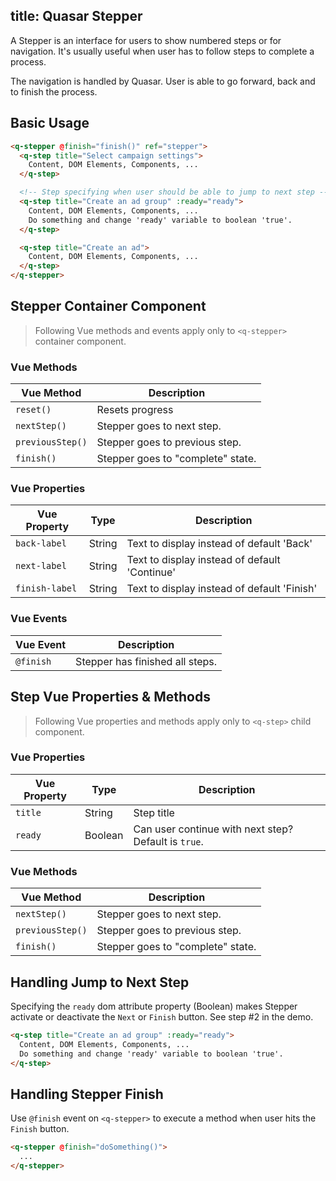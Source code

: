 title: Quasar Stepper
---
A Stepper is an interface for users to show numbered steps or for navigation. It's usually useful when user has to follow steps to complete a process.

<input type="hidden" data-fullpage-demo="web-components/stepper">

The navigation is handled by Quasar. User is able to go forward, back and to finish the process.

## Basic Usage

``` html
<q-stepper @finish="finish()" ref="stepper">
  <q-step title="Select campaign settings">
    Content, DOM Elements, Components, ...
  </q-step>

  <!-- Step specifying when user should be able to jump to next step -->
  <q-step title="Create an ad group" :ready="ready">
    Content, DOM Elements, Components, ...
    Do something and change 'ready' variable to boolean 'true'.
  </q-step>

  <q-step title="Create an ad">
    Content, DOM Elements, Components, ...
  </q-step>
</q-stepper>
```

## Stepper Container Component
> Following Vue methods and events apply only to `<q-stepper>` container component.

### Vue Methods
| Vue Method | Description |
| --- | --- |
| `reset()` | Resets progress |
| `nextStep()` | Stepper goes to next step. |
| `previousStep()` | Stepper goes to previous step. |
| `finish()` | Stepper goes to "complete" state. |

### Vue Properties
| Vue Property | Type | Description |
| --- | --- | --- |
| `back-label` | String | Text to display instead of default 'Back' |
| `next-label` | String | Text to display instead of default 'Continue' |
| `finish-label` | String | Text to display instead of default 'Finish' |

### Vue Events
| Vue Event | Description |
| --- | --- |
| `@finish` | Stepper has finished all steps. |


## Step Vue Properties & Methods
> Following Vue properties and methods apply only to `<q-step>` child component.

### Vue Properties
| Vue Property | Type | Description |
| --- | --- | --- |
| `title` | String | Step title |
| `ready` | Boolean | Can user continue with next step? Default is `true`. |

### Vue Methods
| Vue Method | Description |
| --- | --- |
| `nextStep()` | Stepper goes to next step. |
| `previousStep()` | Stepper goes to previous step. |
| `finish()` | Stepper goes to "complete" state. |

## Handling Jump to Next Step
Specifying the `ready` dom attribute property (Boolean) makes Stepper activate or deactivate the `Next` or `Finish` button. See step #2 in the demo.

``` html
<q-step title="Create an ad group" :ready="ready">
  Content, DOM Elements, Components, ...
  Do something and change 'ready' variable to boolean 'true'.
</q-step>
```

## Handling Stepper Finish
Use `@finish` event on `<q-stepper>` to execute a method when user hits the `Finish` button.
``` html
<q-stepper @finish="doSomething()">
  ...
</q-stepper>
```
